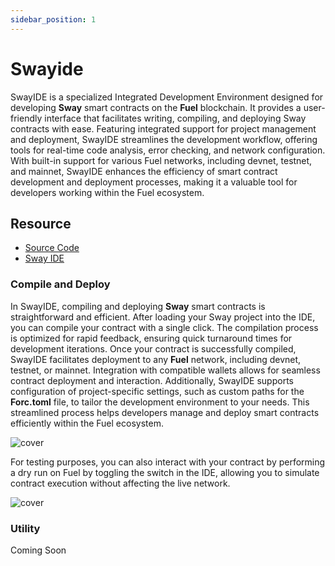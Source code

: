 ```yaml
---
sidebar_position: 1
---
```


# Swayide

SwayIDE is a specialized Integrated Development Environment designed for developing **Sway** smart contracts on the **Fuel** blockchain. It provides a user-friendly interface that facilitates writing, compiling, and deploying Sway contracts with ease. Featuring integrated support for project management and deployment, SwayIDE streamlines the development workflow, offering tools for real-time code analysis, error checking, and network configuration. With built-in support for various Fuel networks, including devnet, testnet, and mainnet, SwayIDE enhances the efficiency of smart contract development and deployment processes, making it a valuable tool for developers working within the Fuel ecosystem.

## Resource
- [Source Code](https://github.com/solide-project/swayide)
- [Sway IDE](https://sway.solide0x.tech/)

### Compile and Deploy

In SwayIDE, compiling and deploying **Sway** smart contracts is straightforward and efficient. After loading your Sway project into the IDE, you can compile your contract with a single click. The compilation process is optimized for rapid feedback, ensuring quick turnaround times for development iterations. Once your contract is successfully compiled, SwayIDE facilitates deployment to any **Fuel** network, including devnet, testnet, or mainnet. Integration with compatible wallets allows for seamless contract deployment and interaction. Additionally, SwayIDE supports configuration of project-specific settings, such as custom paths for the **Forc.toml** file, to tailor the development environment to your needs. This streamlined process helps developers manage and deploy smart contracts efficiently within the Fuel ecosystem.

<img
    className="rounded-lg w-full"
    src="/img/docs/swayide-wallet.png"
    alt="cover"
/>

For testing purposes, you can also interact with your contract by performing a dry run on Fuel by toggling the switch in the IDE, allowing you to simulate contract execution without affecting the live network.

<img
    className="rounded-lg w-full"
    src="/img/docs/swayide-interact.png"
    alt="cover"
/>

### Utility

Coming Soon